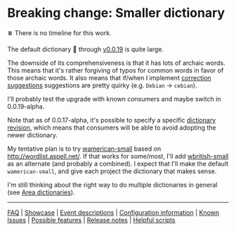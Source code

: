 # Breaking change: Smaller dictionary

⏸️ There is no timeline for this work.

The default dictionary 📘 through [v0.0.19](https://github.com/check-spelling/check-spelling/releases/tag/v0.0.19) is quite large.

The downside of its comprehensiveness is that it has lots of archaic words.
This means that it's rather forgiving of typos for common words in favor of those archaic words.
It also means that if/when I implement [correction suggestions](./Feature:-Suggest-corrections.md) suggestions are pretty quirky (e.g. `Debian` -> `cebian`).

I'll probably test the upgrade with known consumers and maybe switch in 0.0.19-alpha.

Note that as of 0.0.17-alpha, it's possible to specify a specific [dictionary revision](./Feature:-Versioned-dictionaries.md), which means that consumers will be able to avoid adopting the newer dictionary.

My tentative plan is to try [wamerican-small](https://packages.debian.org/sid/wamerican-small) based on http://wordlist.aspell.net/.
If that works for some/most, I'll add [wbritish-small](https://packages.debian.org/sid/wbritish-small) as an alternate (and probably a combined).
I expect that I'll make the default `wamerican-small`, and give each project the dictionary that makes sense.

I'm still thinking about the right way to do multiple dictionaries in general (see [Area dictionaries](./Feature:-Area-dictionaries.md)).

---
[FAQ](FAQ.md) | [Showcase](Showcase.md) | [Event descriptions](Event-descriptions.md) | [Configuration information](Configuration-information.md) | [Known Issues](Known-Issues.md) | [Possible features](Possible-features.md) | [Release notes](Release-notes.md) | [Helpful scripts](Helpful-scripts.md)
